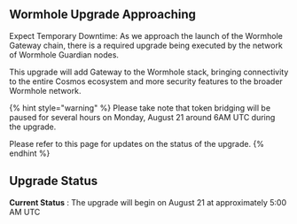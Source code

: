 


## Wormhole Upgrade Approaching 

Expect Temporary Downtime: As we approach the launch of the Wormhole Gateway chain, there is a required upgrade being executed by the network of Wormhole Guardian nodes. 

This upgrade will add Gateway to the Wormhole stack, bringing connectivity to the entire Cosmos ecosystem and more security features to the broader Wormhole network. 

{% hint style="warning" %}
Please take note that token bridging will be paused for several hours on Monday, August 21 around 6AM UTC during the upgrade. 

Please refer to this page for updates on the status of the upgrade.
{% endhint %}


## Upgrade Status


**Current Status** : The upgrade will begin on August 21 at approximately 5:00 AM UTC
